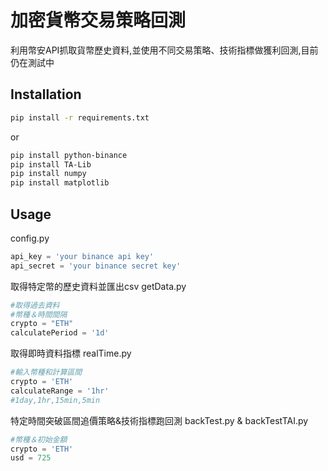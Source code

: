 # 加密貨幣交易策略回測
利用幣安API抓取貨幣歷史資料,並使用不同交易策略、技術指標做獲利回測,目前仍在測試中

## Installation
```bash
pip install -r requirements.txt
```
or
```bash
pip install python-binance
pip install TA-Lib
pip install numpy
pip install matplotlib
```

## Usage
config.py
```python
api_key = 'your binance api key'
api_secret = 'your binance secret key'
```
取得特定幣的歷史資料並匯出csv
getData.py
```python
#取得過去資料
#幣種＆時間間隔
crypto = "ETH"
calculatePeriod = '1d'
```
取得即時資料指標
realTime.py
```python
#輸入幣種和計算區間
crypto = 'ETH'
calculateRange = '1hr'
#1day,1hr,15min,5min
```
特定時間突破區間追價策略&技術指標跑回測
backTest.py & backTestTAI.py
```python
#幣種＆初始金額
crypto = 'ETH'
usd = 725
```

